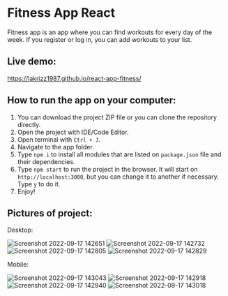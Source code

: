 # Fitness App React 

Fitness app is an app where you can find workouts for every day of the week. If you register or log in, you can add workouts to your list.

## Live demo:

https://lakrizz1987.github.io/react-app-fitness/

## How to run the app on your computer:

1. You can download the project ZIP file or you can clone the repository directly.
2. Open the project with IDE/Code Editor.
3. Open terminal with `Ctrl + J`.
4. Navigate to the app folder.
5. Type `npm i` to install all modules that are listed on `package.json` file and their dependencies.
6. Type `npm start` to run the project in the browser. It will start on `http://localhost:3000`, but you can change it to another if necessary. Type `y` to do it.
7. Enjoy!

## Pictures of project:

Desktop:

![Screenshot 2022-09-17 142651](https://user-images.githubusercontent.com/99616791/190854548-fed9f2d8-bc34-430e-833b-eb02314885d3.png)
![Screenshot 2022-09-17 142732](https://user-images.githubusercontent.com/99616791/190854552-140b5365-9ecd-4d3e-8893-7a61f179191b.png)
![Screenshot 2022-09-17 142805](https://user-images.githubusercontent.com/99616791/190854558-e3b789d6-fba0-4133-89ee-ff4686e1c22e.png)
![Screenshot 2022-09-17 142829](https://user-images.githubusercontent.com/99616791/190854562-125c7e02-1c8f-446c-857a-968dc05ee4a9.png)

Mobile:

![Screenshot 2022-09-17 143043](https://user-images.githubusercontent.com/99616791/190854643-f116e427-f28c-4324-a533-7e20e8414ae9.png)
![Screenshot 2022-09-17 142918](https://user-images.githubusercontent.com/99616791/190854644-de53d4e1-a294-46f8-9b1f-92da7a864f64.png)
![Screenshot 2022-09-17 142940](https://user-images.githubusercontent.com/99616791/190854645-8b40210c-6b90-4c7a-bd5f-c3b8b1599b74.png)
![Screenshot 2022-09-17 143018](https://user-images.githubusercontent.com/99616791/190854646-d703babf-6d58-414e-94ce-0081340f829a.png)

